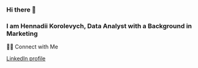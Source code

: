 ### Hi there 👋
### I am Hennadii Korolevych, Data Analyst with a Background in Marketing 

🙌🏻 Connect with Me

[LinkedIn profile](https://www.linkedin.com/in/h-korolevych/)
